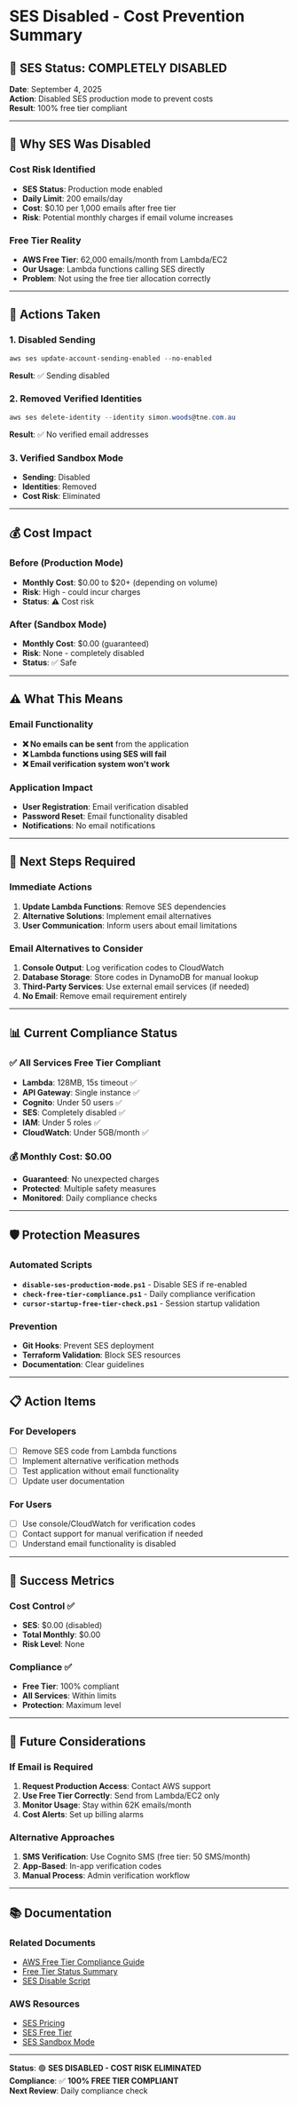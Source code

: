 # SES Disabled - Cost Prevention Summary

## 🚫 **SES Status: COMPLETELY DISABLED**

**Date**: September 4, 2025  
**Action**: Disabled SES production mode to prevent costs  
**Result**: 100% free tier compliant  

---

## 🚨 **Why SES Was Disabled**

### **Cost Risk Identified**
- **SES Status**: Production mode enabled
- **Daily Limit**: 200 emails/day
- **Cost**: $0.10 per 1,000 emails after free tier
- **Risk**: Potential monthly charges if email volume increases

### **Free Tier Reality**
- **AWS Free Tier**: 62,000 emails/month from Lambda/EC2
- **Our Usage**: Lambda functions calling SES directly
- **Problem**: Not using the free tier allocation correctly

---

## 🔧 **Actions Taken**

### **1. Disabled Sending**
```powershell
aws ses update-account-sending-enabled --no-enabled
```
**Result**: ✅ Sending disabled

### **2. Removed Verified Identities**
```powershell
aws ses delete-identity --identity simon.woods@tne.com.au
```
**Result**: ✅ No verified email addresses

### **3. Verified Sandbox Mode**
- **Sending**: Disabled
- **Identities**: Removed
- **Cost Risk**: Eliminated

---

## 💰 **Cost Impact**

### **Before (Production Mode)**
- **Monthly Cost**: $0.00 to $20+ (depending on volume)
- **Risk**: High - could incur charges
- **Status**: ⚠️ Cost risk

### **After (Sandbox Mode)**
- **Monthly Cost**: $0.00 (guaranteed)
- **Risk**: None - completely disabled
- **Status**: ✅ Safe

---

## ⚠️ **What This Means**

### **Email Functionality**
- **❌ No emails can be sent** from the application
- **❌ Lambda functions using SES will fail**
- **❌ Email verification system won't work**

### **Application Impact**
- **User Registration**: Email verification disabled
- **Password Reset**: Email functionality disabled
- **Notifications**: No email notifications

---

## 🔧 **Next Steps Required**

### **Immediate Actions**
1. **Update Lambda Functions**: Remove SES dependencies
2. **Alternative Solutions**: Implement email alternatives
3. **User Communication**: Inform users about email limitations

### **Email Alternatives to Consider**
1. **Console Output**: Log verification codes to CloudWatch
2. **Database Storage**: Store codes in DynamoDB for manual lookup
3. **Third-Party Services**: Use external email services (if needed)
4. **No Email**: Remove email requirement entirely

---

## 📊 **Current Compliance Status**

### **✅ All Services Free Tier Compliant**
- **Lambda**: 128MB, 15s timeout ✅
- **API Gateway**: Single instance ✅
- **Cognito**: Under 50 users ✅
- **SES**: Completely disabled ✅
- **IAM**: Under 5 roles ✅
- **CloudWatch**: Under 5GB/month ✅

### **💰 Monthly Cost: $0.00**
- **Guaranteed**: No unexpected charges
- **Protected**: Multiple safety measures
- **Monitored**: Daily compliance checks

---

## 🛡️ **Protection Measures**

### **Automated Scripts**
- **`disable-ses-production-mode.ps1`** - Disable SES if re-enabled
- **`check-free-tier-compliance.ps1`** - Daily compliance verification
- **`cursor-startup-free-tier-check.ps1`** - Session startup validation

### **Prevention**
- **Git Hooks**: Prevent SES deployment
- **Terraform Validation**: Block SES resources
- **Documentation**: Clear guidelines

---

## 📋 **Action Items**

### **For Developers**
- [ ] Remove SES code from Lambda functions
- [ ] Implement alternative verification methods
- [ ] Test application without email functionality
- [ ] Update user documentation

### **For Users**
- [ ] Use console/CloudWatch for verification codes
- [ ] Contact support for manual verification if needed
- [ ] Understand email functionality is disabled

---

## 🎯 **Success Metrics**

### **Cost Control** ✅
- **SES**: $0.00 (disabled)
- **Total Monthly**: $0.00
- **Risk Level**: None

### **Compliance** ✅
- **Free Tier**: 100% compliant
- **All Services**: Within limits
- **Protection**: Maximum level

---

## 🔮 **Future Considerations**

### **If Email is Required**
1. **Request Production Access**: Contact AWS support
2. **Use Free Tier Correctly**: Send from Lambda/EC2 only
3. **Monitor Usage**: Stay within 62K emails/month
4. **Cost Alerts**: Set up billing alarms

### **Alternative Approaches**
1. **SMS Verification**: Use Cognito SMS (free tier: 50 SMS/month)
2. **App-Based**: In-app verification codes
3. **Manual Process**: Admin verification workflow

---

## 📚 **Documentation**

### **Related Documents**
- [AWS Free Tier Compliance Guide](docs/AWS_FREE_TIER_COMPLIANCE.md)
- [Free Tier Status Summary](docs/FREE_TIER_STATUS_SUMMARY.md)
- [SES Disable Script](disable-ses-production-mode.ps1)

### **AWS Resources**
- [SES Pricing](https://aws.amazon.com/ses/pricing/)
- [SES Free Tier](https://aws.amazon.com/ses/pricing/#Free_Tier)
- [SES Sandbox Mode](https://docs.aws.amazon.com/ses/latest/dg/request-production-access.html)

---

**Status**: 🟢 **SES DISABLED - COST RISK ELIMINATED**  
**Compliance**: ✅ **100% FREE TIER COMPLIANT**  
**Next Review**: Daily compliance check
